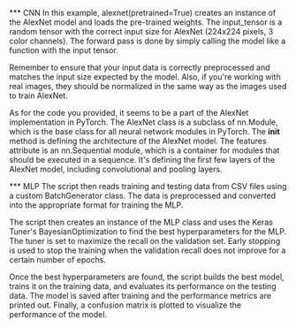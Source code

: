 
*** CNN
In this example, alexnet(pretrained=True) creates an instance of the AlexNet model and loads the pre-trained weights. The input_tensor is a random tensor with the correct input size for AlexNet (224x224 pixels, 3 color channels). The forward pass is done by simply calling the model like a function with the input tensor.

Remember to ensure that your input data is correctly preprocessed and matches the input size expected by the model. Also, if you're working with real images, they should be normalized in the same way as the images used to train AlexNet.

As for the code you provided, it seems to be a part of the AlexNet implementation in PyTorch. The AlexNet class is a subclass of nn.Module, which is the base class for all neural network modules in PyTorch. The __init__ method is defining the architecture of the AlexNet model. The features attribute is an nn.Sequential module, which is a container for modules that should be executed in a sequence. It's defining the first few layers of the AlexNet model, including convolutional and pooling layers.


*** MLP
The script then reads training and testing data from CSV files using a custom BatchGenerator class. The data is preprocessed and converted into the appropriate format for training the MLP.

The script then creates an instance of the MLP class and uses the Keras Tuner's BayesianOptimization to find the best hyperparameters for the MLP. The tuner is set to maximize the recall on the validation set. Early stopping is used to stop the training when the validation recall does not improve for a certain number of epochs.

Once the best hyperparameters are found, the script builds the best model, trains it on the training data, and evaluates its performance on the testing data. The model is saved after training and the performance metrics are printed out. Finally, a confusion matrix is plotted to visualize the performance of the model.